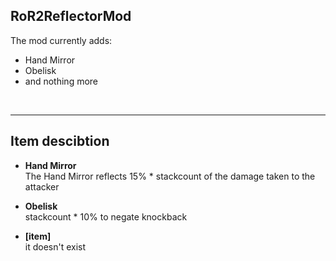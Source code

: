 <h2>RoR2ReflectorMod</h2>
<p>The mod currently adds:</p>
<ul>
  <li>Hand Mirror</li>
  <li>Obelisk</li>
  <li>and nothing more</li>
</ul>

<br>
<hr>


<h2>Item descibtion</h2>
<ul>
  <li>
    <p><b>Hand Mirror</b><br>
    The Hand Mirror reflects 15% * stackcount of the damage taken to the attacker</p>
  </li>
  <li>
    <p>
      <b>Obelisk</b> <br>
      stackcount * 10% to negate knockback
    </p>
  </li>
  <li>
    <p>
      <b>[item]</b> <br>
      it doesn't exist
    </p>
  </li>
</ul>
